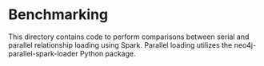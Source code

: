 # Benchmarking

This directory contains code to perform comparisons between serial and parallel relationship loading using Spark. Parallel loading utilizes the neo4j-parallel-spark-loader Python package.